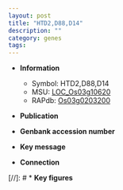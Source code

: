 ```yaml
---
layout: post
title: "HTD2,D88,D14"
description: ""
category: genes
tags: 
---
```


* **Information**  
    + Symbol: HTD2,D88,D14  
    + MSU: [LOC_Os03g10620](http://rice.uga.edu/cgi-bin/ORF_infopage.cgi?orf=LOC_Os03g10620)  
    + RAPdb: [Os03g0203200](http://rapdb.dna.affrc.go.jp/viewer/gbrowse_details/irgsp1?name=Os03g0203200)  

* **Publication**  

* **Genbank accession number**  

* **Key message**  

* **Connection**  

[//]: # * **Key figures**  


